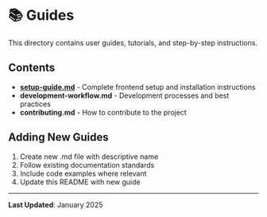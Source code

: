 # 📚 Guides

This directory contains user guides, tutorials, and step-by-step instructions.

## Contents

- **[setup-guide.md](./setup-guide.md)** - Complete frontend setup and installation instructions
- **development-workflow.md** - Development processes and best practices
- **contributing.md** - How to contribute to the project

## Adding New Guides

1. Create new .md file with descriptive name
2. Follow existing documentation standards
3. Include code examples where relevant
4. Update this README with new guide

---

**Last Updated**: January 2025
